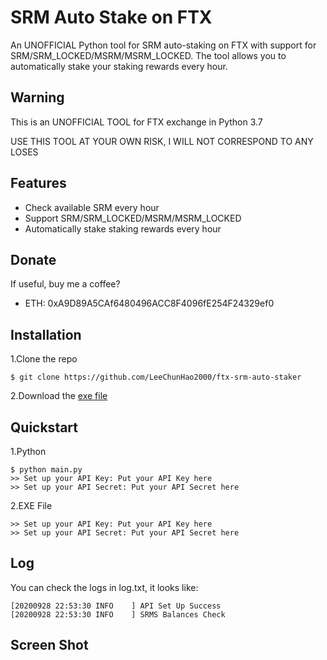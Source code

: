 # SRM Auto Stake on FTX

An UNOFFICIAL Python tool for SRM auto-staking on FTX with support for SRM/SRM_LOCKED/MSRM/MSRM_LOCKED. The tool allows you to automatically stake your staking rewards every hour.

## Warning

This is an UNOFFICIAL TOOL for FTX exchange in Python 3.7

USE THIS TOOL AT YOUR OWN RISK, I WILL NOT CORRESPOND TO ANY LOSES

## Features

- Check available SRM every hour
- Support SRM/SRM_LOCKED/MSRM/MSRM_LOCKED
- Automatically stake staking rewards every hour

## Donate

If useful, buy me a coffee?

- ETH: 0xA9D89A5CAf6480496ACC8F4096fE254F24329ef0

## Installation

1.Clone the repo

    $ git clone https://github.com/LeeChunHao2000/ftx-srm-auto-staker

2.Download the [exe file](https://github.com/LeeChunHao2000/ftx-srm-auto-staker/raw/master/SRM-Auto-Staker.exe)

## Quickstart

1.Python

    $ python main.py
    >> Set up your API Key: Put your API Key here
    >> Set up your API Secret: Put your API Secret here

2.EXE File

    >> Set up your API Key: Put your API Key here
    >> Set up your API Secret: Put your API Secret here

## Log

You can check the logs in log.txt, it looks like:

    [20200928 22:53:30 INFO    ] API Set Up Success
    [20200928 22:53:30 INFO    ] SRMS Balances Check

## Screen Shot

    




